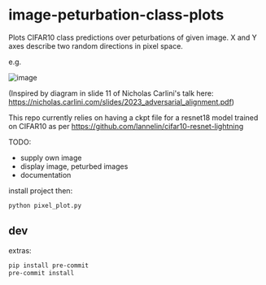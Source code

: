 # image-peturbation-class-plots

Plots CIFAR10 class predictions over peturbations of given image. X and Y axes describe two random directions in pixel space.

e.g.

![image](https://github.com/lannelin/image-peturbation-class-plots/assets/26149456/205e1d2a-9a06-46c4-a996-8f9d2b2a924d)


(Inspired by diagram in slide 11 of Nicholas Carlini's talk here: https://nicholas.carlini.com/slides/2023_adversarial_alignment.pdf)


This repo currently relies on having a ckpt file for a resnet18 model trained on CIFAR10 as per https://github.com/lannelin/cifar10-resnet-lightning



TODO:

- supply own image
- display image, peturbed images
- documentation

install project then:

```bash
python pixel_plot.py
```

## dev

extras:
```bash
pip install pre-commit
pre-commit install
```
